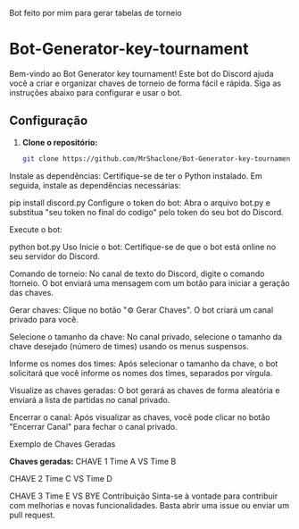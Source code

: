 Bot feito por mim para gerar tabelas de torneio

# Bot-Generator-key-tournament

Bem-vindo ao Bot Generator key tournament! Este bot do Discord ajuda você a criar e organizar chaves de torneio de forma fácil e rápida. Siga as instruções abaixo para configurar e usar o bot.

## Configuração

1. **Clone o repositório:**
   ```sh
   git clone https://github.com/MrShaclone/Bot-Generator-key-tournament.git
Instale as dependências: Certifique-se de ter o Python instalado. Em seguida, instale as dependências necessárias:

pip install discord.py
Configure o token do bot: Abra o arquivo bot.py e substitua "seu token no final do codigo" pelo token do seu bot do Discord.

Execute o bot:

python bot.py
Uso
Inicie o bot: Certifique-se de que o bot está online no seu servidor do Discord.

Comando de torneio: No canal de texto do Discord, digite o comando !torneio. O bot enviará uma mensagem com um botão para iniciar a geração das chaves.

Gerar chaves: Clique no botão "⚙️ Gerar Chaves". O bot criará um canal privado para você.

Selecione o tamanho da chave: No canal privado, selecione o tamanho da chave desejado (número de times) usando os menus suspensos.

Informe os nomes dos times: Após selecionar o tamanho da chave, o bot solicitará que você informe os nomes dos times, separados por vírgula.

Visualize as chaves geradas: O bot gerará as chaves de forma aleatória e enviará a lista de partidas no canal privado.

Encerrar o canal: Após visualizar as chaves, você pode clicar no botão "Encerrar Canal" para fechar o canal privado.

Exemplo de Chaves Geradas

**Chaves geradas:**
CHAVE 1
Time A VS Time B

CHAVE 2
Time C VS Time D

CHAVE 3
Time E VS BYE
Contribuição
Sinta-se à vontade para contribuir com melhorias e novas funcionalidades. Basta abrir uma issue ou enviar um pull request.